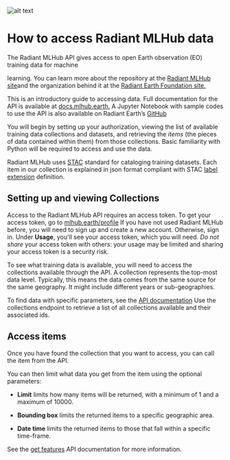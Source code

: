 
![alt text](https://mlhub.earth/_next/image?url=%2F_next%2Fstatic%2Fmedia%2Fradiant_mlhub.37e94424.png&w=750&q=75)
# **How to access Radiant MLHub data**

The Radiant MLHub API gives access to open Earth observation (EO) training data for machine

learning. You can learn more about the repository at the [Radiant MLHub site](https://mlhub.earth/)and the organization behind it at the [Radiant Earth Foundation site.](https://radiant.earth/)

This is an introductory guide to accessing data. Full documentation for the API is available at [docs.mlhub.earth](https://mlhub.earth/docs)[.](https://mlhub.earth/docs) A Jupyter Notebook with sample codes to use the API is also available on Radiant Earth’s [GitHub](https://github.com/radiantearth/mlhub-tutorials)

You will begin by setting up your authorization, viewing the list of available training data collections and datasets, and retrieving the *items* (the pieces of data contained within them) from those collections. Basic familiarity with Python will be required to access and use the data.

Radiant MLHub uses [STAC](https://stacspec.org/) standard for cataloging training datasets. Each item in our collection is
explained in json format compliant with STAC [label extension](https://github.com/stac-extensions/label) definition.

## Setting up and viewing Collections

Access to the Radiant MLHub API requires an access token. To get your access token, go to [mlhub.earth/profile](https://mlhub.earth/profile) If you have not used Radiant MLHub before, you will need to sign up and create a new account. Otherwise, sign in. Under **Usage**, you'll see your access token, which you will need. *Do not share* your access token with others: your usage may be limited and sharing your access token is a security risk.

To see what training data is available, you will need to access the collections available through the API. A collection represents the top-most data level. Typically, this means the data comes from the same source for the same geography. It might include different years or sub-geographies.

To find data with specific parameters, see the [API documentation](http://docs.mlhub.earth/?python#the-feature-collections-in-the-dataset) Use the collections endpoint to retrieve a list of all collections available and their associated ids.

## Access items

Once you have found the collection that you want to access, you can call the item from the API.

You can then limit what data you get from the item using the optional parameters:

- **Limit** limits how many items will be returned, with a minimum of 1 and a maximum of 10000.

- **Bounding box** limits the returned items to a specific geographic area.

- **Date time** limits the returned items to those that fall within a specific time-frame.

See the [get features](http://docs.mlhub.earth/#getfeatures) API documentation for more information.

